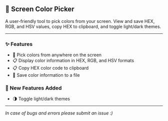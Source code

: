 ## 🎨 Screen Color Picker
A user-friendly tool to pick colors from your screen. View and save HEX, RGB, and HSV values, copy HEX to clipboard, and toggle light/dark themes.

---

### ✨ Features
- 🎯 Pick colors from anywhere on the screen
- 📋 Display color information in HEX, RGB, and HSV formats
- 📋 Copy HEX color code to clipboard
- 💾 Save color information to a file

### 🌟 New Features Added
- 🌗 Toggle light/dark themes

---
*In case of bugs and errors please submit an issue :)*
